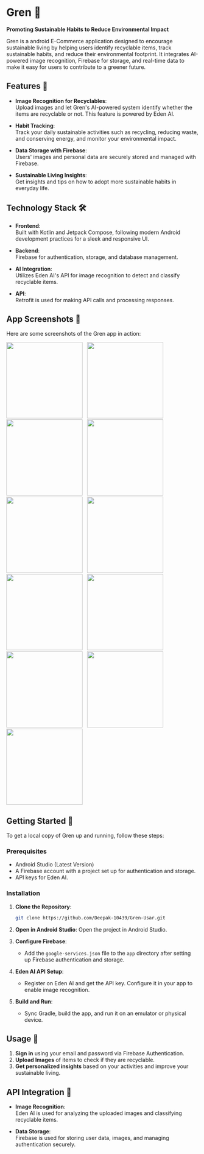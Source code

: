 # Gren 🌿
**Promoting Sustainable Habits to Reduce Environmental Impact**

Gren is a android E-Commerce application designed to encourage sustainable living by helping users identify recyclable items, track sustainable habits, and reduce their environmental footprint. It integrates AI-powered image recognition, Firebase for storage, and real-time data to make it easy for users to contribute to a greener future.

## Features 📱
- **Image Recognition for Recyclables**:  
  Upload images and let Gren's AI-powered system identify whether the items are recyclable or not. This feature is powered by Eden AI.

- **Habit Tracking**:  
  Track your daily sustainable activities such as recycling, reducing waste, and conserving energy, and monitor your environmental impact.

- **Data Storage with Firebase**:  
  Users' images and personal data are securely stored and managed with Firebase.

- **Sustainable Living Insights**:  
  Get insights and tips on how to adopt more sustainable habits in everyday life.

## Technology Stack 🛠
- **Frontend**:  
  Built with Kotlin and Jetpack Compose, following modern Android development practices for a sleek and responsive UI.

- **Backend**:  
  Firebase for authentication, storage, and database management.

- **AI Integration**:  
  Utilizes Eden AI's API for image recognition to detect and classify recyclable items.

- **API**:  
  Retrofit is used for making API calls and processing responses.

## App Screenshots 📸
Here are some screenshots of the Gren app in action:

<img src="./app/src/main/res/Github/Login Screen.jpg" width="200" > &nbsp; <img
src="./app/src/main/res/Github/SignUp.jpg" width="200"> &nbsp; <img
src="./app/src/main/res/Github/HomeScreen_1.jpg" width="200"> &nbsp; <img
src="./app/src/main/res/Github/HomeScreen_2.jpg" width="200"> &nbsp; <img
src="./app/src/main/res/Github/Profile.jpg" width="200"> &nbsp; <img
src="./app/src/main/res/Github/ItemScreen.jpg" width="200"> &nbsp; <img
src="./app/src/main/res/Github/Product Details Screen.jpg" width="200"> &nbsp; <img
src="./app/src/main/res/Github/Product Details Alternatives.jpg" width="200"> &nbsp; <img
src="./app/src/main/res/Github/Checkout Screen.jpg" width="200"> &nbsp; <img
src="./app/src/main/res/Github/Object_detect.jpg" width="200"> &nbsp; <img
src="./app/src/main/res/Github/Order Scuccess Screen.jpg" width="200">


## Getting Started 🚀
To get a local copy of Gren up and running, follow these steps:

### Prerequisites
- Android Studio (Latest Version)
- A Firebase account with a project set up for authentication and storage.
- API keys for Eden AI.

### Installation
1. **Clone the Repository**:
   ```bash
   git clone https://github.com/Deepak-10439/Gren-Usar.git
   ```
2. **Open in Android Studio**:
   Open the project in Android Studio.

3. **Configure Firebase**:
    - Add the `google-services.json` file to the `app` directory after setting up Firebase authentication and storage.

4. **Eden AI API Setup**:
    - Register on Eden AI and get the API key. Configure it in your app to enable image recognition.

5. **Build and Run**:
    - Sync Gradle, build the app, and run it on an emulator or physical device.

## Usage 📝
1. **Sign in** using your email and password via Firebase Authentication.
2. **Upload Images** of items to check if they are recyclable.
3. **Get personalized insights** based on your activities and improve your sustainable living.


## API Integration 🔗
- **Image Recognition**:  
  Eden AI is used for analyzing the uploaded images and classifying recyclable items.

- **Data Storage**:  
  Firebase is used for storing user data, images, and managing authentication securely.
